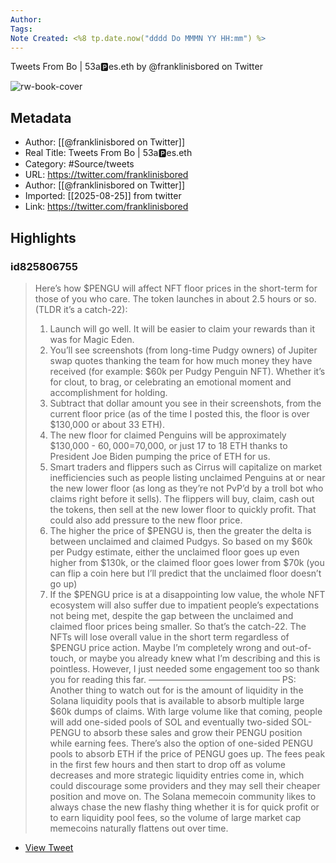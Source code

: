 ```yaml
---
Author: 
Tags:
Note Created: <%8 tp.date.now("dddd Do MMMN YY HH:mm") %>
---
```

Tweets From Bo | 53a🅿️es.eth by @franklinisbored on Twitter

![rw-book-cover](https://pbs.twimg.com/profile_images/1864840810144927744/fZQ-VV3y.jpg)

## Metadata
- Author: [[@franklinisbored on Twitter]]
- Real Title: Tweets From Bo | 53a🅿️es.eth
- Category: #Source/tweets
- URL: https://twitter.com/franklinisbored
- Author: [[@franklinisbored on Twitter]]
- Imported: [[2025-08-25]] from twitter
- Link: https://twitter.com/franklinisbored

## Highlights
### id825806755

> Here’s how $PENGU will affect NFT floor prices in the short-term for those of you who care. The token launches in about 2.5 hours or so.
> (TLDR it’s a catch-22):
> 1. Launch will go well. It will be easier to claim your rewards than it was for Magic Eden.
> 2. You’ll see screenshots (from long-time Pudgy owners) of Jupiter swap quotes thanking the team for how much money they have received (for example: $60k per Pudgy Penguin NFT). Whether it’s for clout, to brag, or celebrating an emotional moment and accomplishment for holding.
> 3. Subtract that dollar amount you see in their screenshots, from the current floor price (as of the time I posted this, the floor is over $130,000 or about 33 ETH).
> 4. The new floor for claimed Penguins will be approximately $130,000 - $60,000 =$70,000, or just 17 to 18 ETH thanks to President Joe Biden pumping the price of ETH for us.
> 5. Smart traders and flippers such as Cirrus will capitalize on market inefficiencies such as people listing unclaimed Penguins at or near the new lower floor (as long as they’re not PvP’d by a troll bot who claims right before it sells). The flippers will buy, claim, cash out the tokens, then sell at the new lower floor to quickly profit. That could also add pressure to the new floor price.
> 6. The higher the price of $PENGU is, then the greater the delta is between unclaimed and claimed Pudgys. So based on my $60k per Pudgy estimate, either the unclaimed floor goes up even higher from $130k, or the claimed floor goes lower from $70k (you can flip a coin here but I’ll predict that the unclaimed floor doesn’t go up)
> 7. If the $PENGU price is at a disappointing low value, the whole NFT ecosystem will also suffer due to impatient people’s expectations not being met, despite the gap between the unclaimed and claimed floor prices being smaller.
> So that’s the catch-22. The NFTs will lose overall value in the short term regardless of $PENGU price action.
> Maybe I’m completely wrong and out-of-touch, or maybe you already knew what I’m describing and this is pointless.
> However, I just needed some engagement too so thank you for reading this far.
> ———————————————
> PS:
> Another thing to watch out for is the amount of liquidity in the Solana liquidity pools that is available to absorb multiple large $60k dumps of claims.
> With large volume like that coming, people will add one-sided pools of SOL and eventually two-sided SOL-PENGU to absorb these sales and grow their PENGU position while earning fees. There’s also the option of one-sided PENGU pools to absorb ETH if the price of PENGU goes up.
> The fees peak in the first few hours and then start to drop off as volume decreases and more strategic liquidity entries come in, which could discourage some providers and they may sell their cheaper position and move on.
> The Solana memecoin community likes to always chase the new flashy thing whether it is for quick profit or to earn liquidity pool fees, so the volume of large market cap memecoins naturally flattens out over time.

 * [View Tweet](https://twitter.com/franklinisbored/status/1868968710519558161)
